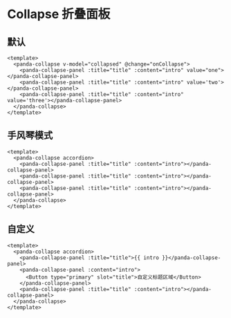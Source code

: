 # Collapse 折叠面板

## 默认
```vue
<template>
  <panda-collapse v-model="collapsed" @change="onCollapse">
    <panda-collapse-panel :title="title" :content="intro" value="one"></panda-collapse-panel>
    <panda-collapse-panel :title="title" :content="intro" value='two'></panda-collapse-panel>
    <panda-collapse-panel :title="title" :content="intro" value='three'></panda-collapse-panel>
  </panda-collapse>
</template>
```

## 手风琴模式
```vue
<template>
  <panda-collapse accordion>
    <panda-collapse-panel :title="title" :content="intro"></panda-collapse-panel>
    <panda-collapse-panel :title="title" :content="intro"></panda-collapse-panel>
    <panda-collapse-panel :title="title" :content="intro"></panda-collapse-panel>
  </panda-collapse>
</template>
```

## 自定义
```vue
<template>
  <panda-collapse accordion>
    <panda-collapse-panel :title="title">{{ intro }}</panda-collapse-panel>
    <panda-collapse-panel :content="intro">
      <Button type="primary" slot="title">自定义标题区域</Button>
    </panda-collapse-panel>
    <panda-collapse-panel :title="title" :content="intro"></panda-collapse-panel>
  </panda-collapse>
</template>
```

<script>
  const intro = `
  《冰与火之歌》的故事发生在一个虚幻的中世纪世界，主要目光集中在西方的“日落王国”——维斯特洛大陆上，讲述那里的人在当时的政治背景下的遭遇和经历。故事通过不同人物的第三人称视点（POV写法）来进行叙述，每个视点的主观性（和不可靠性）都很强。《冰与火之歌》的故事主要围绕三条主线发展：
  第一条主线围绕着各方诸侯意图问鼎整个王国的权力中心——铁王座而进行“权力的游戏”王朝斗争的故事展开。已出版的五卷书主要描写在维斯特洛全境爆发的大内战——五王之战的前后经过以及各个主要家族间的明争暗斗。故事情节主要从史塔克家族和兰尼斯特家族（分别影射玫瑰战争中的约克家族和兰开斯特家族）双方众多成员的视点出发，此外再加上其余家族的一些人物的叙述。这条故事线是着笔最多的一条，也是整个小说系列的主体思想所在。
  第二条主线围绕着镇守七大王国北疆要塞绝境长城的守夜人在与塞外野人对抗并对南方政治置身事外的同时，试图抵御消隐八千年后卷土重来、意图借着长冬入侵杀光所有人类的异鬼的威胁。长城一线的故事主要出自于艾德·史塔克的私生子琼恩·雪诺和他的好友山姆威尔·塔利的视点。从第三卷开始，本来保持永久中立的守夜人也不由自主的受到了南方内战的波及影响，特别是五王之战中的一王——史坦尼斯·拜拉席恩率兵北上驰援长城之后。整个小说的魔幻色彩主要来源于此故事线。
  第三条主线则设定于维斯特洛东面的另一大陆——厄索斯，主要围绕着坦格利安家族仅存的成员丹妮莉丝·坦格利安在重新孵化出龙后，意图东山再起夺回维斯特洛政权的经历。这条故事线在小说系列的绝大部分篇幅中独立于其他两条主线。但是在小说后期，其他故事线中的角色也开始参入这条主线。
  `;

  export default {
    data () {
      return {
        title: '冰与火之歌',
        intro,
        collapsed: 'one'
      };
    },
    methods: {
      onCollapse (val) {
        console.log('>>> onCollapse', val);
      }
    }
  };
</script>